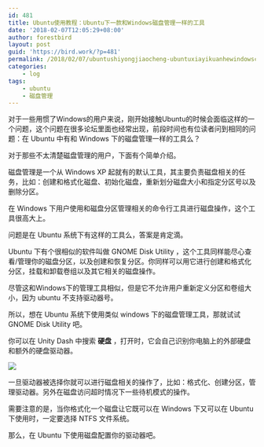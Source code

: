 ```yaml
---
id: 481
title: Ubuntu使用教程：Ubuntu下一款和Windows磁盘管理一样的工具
date: '2018-02-07T12:05:29+08:00'
author: forestbird
layout: post
guid: 'https://bird.work/?p=481'
permalink: /2018/02/07/ubuntushiyongjiaocheng-ubuntuxiayikuanhewindowscipanguanliyiyangdegongju-2/
categories:
    - log
tags:
    - ubuntu
    - 磁盘管理
---
```


对于一些用惯了Windows的用户来说，刚开始接触Ubuntu的时候会面临这样的一个问题，这个问题在很多论坛里面也经常出现，前段时间也有位读者问到相同的问题：在 Ubuntu 中有和 Windows 下的磁盘管理一样的工具么？

对于那些不太清楚磁盘管理的用户，下面有个简单介绍。

磁盘管理是一个从 Windows XP 起就有的默认工具，其主要负责磁盘相关的任务，比如：创建和格式化磁盘、初始化磁盘，重新划分磁盘大小和指定分区号以及删除分区。

在 Windows 下用户使用和磁盘分区管理相关的命令行工具进行磁盘操作，这个工具很高大上。

问题是在 Ubuntu 系统下有这样的工具么，答案是肯定滴。

Ubuntu 下有个很相似的软件叫做 GNOME Disk Utility ，这个工具同样能尽心查看/管理你的磁盘分区，以及创建和恢复分区。你同样可以用它进行创建和格式化分区，挂载和卸载卷组以及其它相关的磁盘操作。

尽管这和Windows下的管理工具相似，但是它不允许用户重新定义分区和卷组大小，因为 ubuntu 不支持驱动器号。

所以，想在 Ubuntu 系统下使用类似 windows 下的磁盘管理工具，那就试试 GNOME Disk Utility 吧。

你可以在 Unity Dash 中搜索 **硬盘** ，打开时，它会自己识别你电脑上的外部硬盘和额外的硬盘驱动器。

![](http://www.zhaoweifeng.cn/blog/upload/201802062007087425.png)

一旦驱动器被选择你就可以进行磁盘相关的操作了，比如：格式化、创建分区，管理驱动器。另外在磁盘访问超时情况下一些待机模式的操作。

需要注意的是，当你格式化一个磁盘让它既可以在 Windows 下又可以在 Ubuntu 下使用时，一定要选择 NTFS 文件系统。

那么，在 Ubuntu 下使用磁盘配置你的驱动器吧。